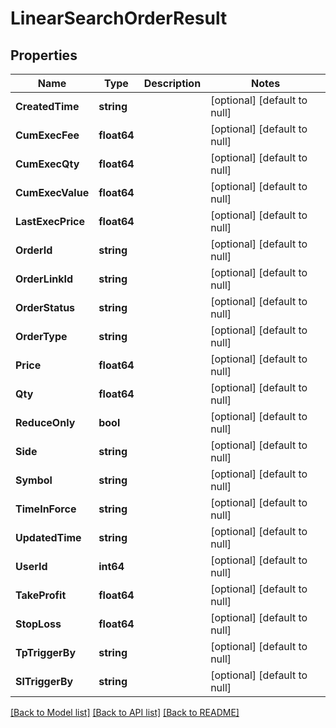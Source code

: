 # LinearSearchOrderResult

## Properties
Name | Type | Description | Notes
------------ | ------------- | ------------- | -------------
**CreatedTime** | **string** |  | [optional] [default to null]
**CumExecFee** | **float64** |  | [optional] [default to null]
**CumExecQty** | **float64** |  | [optional] [default to null]
**CumExecValue** | **float64** |  | [optional] [default to null]
**LastExecPrice** | **float64** |  | [optional] [default to null]
**OrderId** | **string** |  | [optional] [default to null]
**OrderLinkId** | **string** |  | [optional] [default to null]
**OrderStatus** | **string** |  | [optional] [default to null]
**OrderType** | **string** |  | [optional] [default to null]
**Price** | **float64** |  | [optional] [default to null]
**Qty** | **float64** |  | [optional] [default to null]
**ReduceOnly** | **bool** |  | [optional] [default to null]
**Side** | **string** |  | [optional] [default to null]
**Symbol** | **string** |  | [optional] [default to null]
**TimeInForce** | **string** |  | [optional] [default to null]
**UpdatedTime** | **string** |  | [optional] [default to null]
**UserId** | **int64** |  | [optional] [default to null]
**TakeProfit** | **float64** |  | [optional] [default to null]
**StopLoss** | **float64** |  | [optional] [default to null]
**TpTriggerBy** | **string** |  | [optional] [default to null]
**SlTriggerBy** | **string** |  | [optional] [default to null]

[[Back to Model list]](../README.md#documentation-for-models) [[Back to API list]](../README.md#documentation-for-api-endpoints) [[Back to README]](../README.md)


